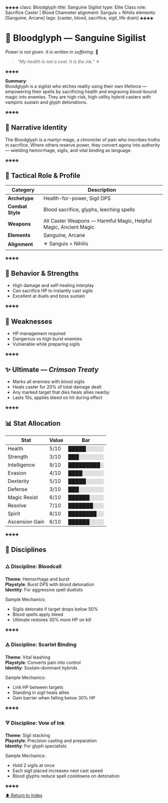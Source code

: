 ◈◈◈◈
class: Bloodglyph
title: Sanguine Sigilist
type: Elite Class
role: Sacrifice Caster | Blood Channeler
alignment: Sanguis + Nihilis
elements: [Sanguine, Arcane]
tags: [caster, blood, sacrifice, sigil, life drain]
◈◈◈◈

# 🧿 Bloodglyph — Sanguine Sigilist  
*Power is not given. It is written in suffering.* 🔱

> *"My health is not a cost. It is the ink."* ⚜️

◈◈◈◈

**Summary**:  
Bloodglyph is a sigilist who etches reality using their own lifeforce — empowering their spells by sacrificing health and engraving blood-bound magic into enemies. They are high-risk, high-utility hybrid casters with vampiric sustain and glyph detonations.

◈◈◈◈

## 🧩 Narrative Identity  
The Bloodglyph is a martyr-mage, a chronicler of pain who inscribes truths in sacrifice. Where others reserve power, they convert agony into authority — wielding hemorrhage, sigils, and vital binding as language.

◈◈◈◈

## 📘 Tactical Role & Profile  

| Category        | Description                                                   |
|----------------|---------------------------------------------------------------|
| **Archetype**   | Health-for-power, Sigil DPS                                   |
| **Combat Style**| Blood sacrifice, glyphs, leeching spells                      |
| **Weapons**     | All Caster Weapons — Harmful Magic, Helpful Magic, Ancient Magic |
| **Elements**    | Sanguine, Arcane                                              |
| **Alignment**   | ✴️ Sanguis + Nihilis                                          |

◈◈◈◈

## 🧠 Behavior & Strengths  
- High damage and self-healing interplay  
- Can sacrifice HP to instantly cast sigils  
- Excellent at duels and boss sustain  

◈◈◈◈

## 🔻 Weaknesses  
- HP management required  
- Dangerous vs high burst enemies  
- Vulnerable while preparing sigils  

◈◈◈◈

## ✨ Ultimate — *Crimson Treaty*  
- Marks all enemies with blood sigils  
- Heals caster for 20% of total damage dealt  
- Any marked target that dies heals allies nearby  
- Lasts 10s, applies bleed on hit during effect  

◈◈◈◈

## 📊 Stat Allocation  

| Stat            | Value | Bar           |
|-----------------|--------|---------------|
| Health          | 5/10   | █████░░░░░     |
| Strength        | 3/10   | ███░░░░░░░     |
| Intelligence    | 9/10   | █████████░     |
| Evasion         | 4/10   | ████░░░░░░     |
| Dexterity       | 5/10   | █████░░░░░     |
| Defense         | 3/10   | ███░░░░░░░     |
| Magic Resist    | 6/10   | ██████░░░░     |
| Resolve         | 7/10   | ███████░░░     |
| Spirit          | 8/10   | ████████░░     |
| Ascension Gain  | 6/10   | ██████░░░░     |

◈◈◈◈

## 🧭 Disciplines

### 🜂 Discipline: Bloodcall  
**Theme**: Hemorrhage and burst  
**Playstyle**: Burst DPS with blood detonation  
**Identity**: For aggressive spell duelists  

Sample Mechanics:
- Sigils detonate if target drops below 50%  
- Blood spells apply bleed  
- Ultimate restores 30% more HP on kill  

◈◈◈◈

### 🜁 Discipline: Scarlet Binding  
**Theme**: Vital leashing  
**Playstyle**: Converts pain into control  
**Identity**: Sustain-dominant hybrids  

Sample Mechanics:
- Link HP between targets  
- Standing in sigil heals allies  
- Gain barrier when falling below 30% HP  

◈◈◈◈

### 🜃 Discipline: Vow of Ink  
**Theme**: Sigil stacking  
**Playstyle**: Precision casting and preparation  
**Identity**: For glyph specialists  

Sample Mechanics:
- Hold 2 sigils at once  
- Each sigil placed increases next cast speed  
- Blood glyphs reduce spell cooldowns on detonation  

◈◈◈◈

[⬆️ Return to Index](/index.html)